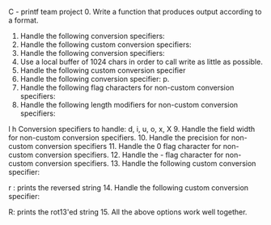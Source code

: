  C - printf team project
0. Write a function that produces output according to a format. 
1. Handle the following conversion specifiers:
2. Handle the following custom conversion specifiers:
3. Handle the following conversion specifiers:
4. Use a local buffer of 1024 chars in order to call write as little as possible.
5. Handle the following custom conversion specifier
6. Handle the following conversion specifier: p.
7. Handle the following flag characters for non-custom conversion specifiers:          
8. Handle the following length modifiers for non-custom conversion specifiers:

l
h
Conversion specifiers to handle: d, i, u, o, x, X
9. Handle the field width for non-custom conversion specifiers.
10. Handle the precision for non-custom conversion specifiers
11. Handle the 0 flag character for non-custom conversion specifiers.
12. Handle the - flag character for non-custom conversion specifiers.
13. Handle the following custom conversion specifier:

r : prints the reversed string
14. Handle the following custom conversion specifier:

R: prints the rot13'ed string
15. All the above options work well together.
